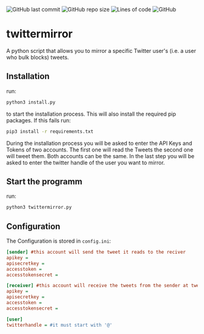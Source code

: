 ![GitHub last commit](https://img.shields.io/github/last-commit/gjelbrim/twittermirror?style=for-the-badge)
![GitHub repo size](https://img.shields.io/github/repo-size/gjelbrim/twittermirror?style=for-the-badge)
![Lines of code](https://img.shields.io/tokei/lines/github/gjelbrim/twittermirror?style=for-the-badge)
![GitHub](https://img.shields.io/github/license/gjelbrim/twittermirror?style=for-the-badge)
# twittermirror

A python script that allows you to mirror a specific Twitter user's (i.e. a user who bulk blocks) tweets.

## Installation

run:

```bash
python3 install.py
```

to start the installation process. This will also install the required pip packages. If this fails run:

```bash
pip3 install -r requirements.txt
```

During the installation process you will be asked to enter the API Keys and Tokens of two accounts. The first one will read the Tweets the second one will tweet them. Both accounts can be the same. In the last step you will be asked to enter the twitter handle of the user you want to mirror.

## Start the programm

run:

```bash
python3 twittermirror.py
```

## Configuration

The Configuration is stored in `config.ini`:

```ini
[sender] #this account will send the tweet it reads to the reciver
apikey = 
apisecretkey = 
accesstoken = 
accesstokensecret = 

[receiver] #this account will receive the tweets from the sender at tweet them
apikey = 
apisecretkey = 
accesstoken = 
accesstokensecret = 

[user]
twitterhandle = #it must start with '@'
```
